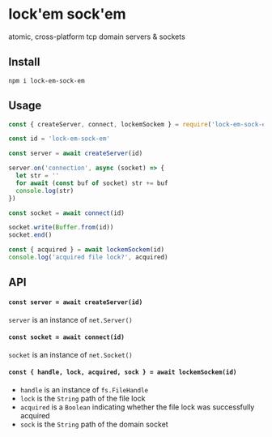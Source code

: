 # lock'em sock'em

atomic, cross-platform tcp domain servers & sockets

## Install

`npm i lock-em-sock-em`

## Usage

```js
const { createServer, connect, lockemSockem } = require('lock-em-sock-em')

const id = 'lock-em-sock-em'

const server = await createServer(id)

server.on('connection', async (socket) => {
  let str = ''
  for await (const buf of socket) str += buf
  console.log(str)
})

const socket = await connect(id)

socket.write(Buffer.from(id))
socket.end()

const { acquired } = await lockemSockem(id)
console.log('acquired file lock?', acquired)
```

## API

#### `const server = await createServer(id)`

`server` is an instance of `net.Server()`

#### `const socket = await connect(id)`

`socket` is an instance of `net.Socket()`

#### `const { handle, lock, acquired, sock } = await lockemSockem(id)`

* `handle` is an instance of `fs.FileHandle`
* `lock` is the `String` path of the file lock
* `acquired` is a `Boolean` indicating whether the file lock was successfully acquired
* `sock` is the `String` path of the domain socket
